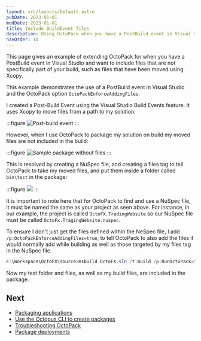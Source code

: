 ```yaml
---
layout: src/layouts/Default.astro
pubDate: 2023-01-01
modDate: 2023-01-01
title: Include BuildEvent files
description: Using OctoPack when you have a PostBuild event in Visual Studio and want to include files that are not specifically part of your build.
navOrder: 10
---
```


This page gives an example of extending OctoPack for when you have a PostBuild event in Visual Studio and want to include files that are not specifically part of your build, such as files that have been moved using Xcopy.

This example demonstrates the use of a PostBuild event in Visual Studio and the OctoPack option `OctoPackEnforceAddingFiles`.

I created a Post-Build Event using the Visual Studio Build Events feature. It uses Xcopy to move files from a path to my solution:

:::figure
![Post-build event](/docs/img/packaging-applications/create-packages/octopack/images/post-build-event.png)
:::

However, when I use OctoPack to package my solution on build my moved files are not included in the build:

:::figure
![Sample package without files](/docs/img/packaging-applications/create-packages/octopack/images/sample-package-without-files.png)
:::

This is resolved by creating a NuSpec file, and creating a files tag to tell OctoPack to take my moved files, and put them inside a folder called `bin\test` in the package:

:::figure
![](/docs/img/packaging-applications/create-packages/octopack/images/nuspec-file.png)
:::

It is important to note here that for OctoPack to find and use a NuSpec file, it must be named the same as your project as seen above. For instance, in our example, the project is called `OctoFX.TradingWebsite` so our NuSpec file must be called `OctoFx.TragingWebsite.nuspec`.

To ensure I don't just get the files defined within the NeSpec file, I add `/p:OctoPackEnforceAddingFiles=true`, to tell OctoPack to also add the files it would normally add while building as well as those targeted by my files tag in the NuSpec file.

```powershell
F:\Workspace\OctoFX\source>msbuild OctoFX.sln /t:Build /p:RunOctoPack=true /p:OctoPackPackageVersion=1.0.0.7 /p:OctoPackEnforceAddingFiles=true
```

Now my test folder and files, as well as my build files, are included in the package.

## Next

 - [Packaging applications](/docs/packaging-applications)
 - [Use the Octopus CLI to create packages](/docs/packaging-applications/create-packages/octopus-cli)
 - [Troubleshooting OctoPack](/docs/packaging-applications/create-packages/octopack/troubleshooting-octopack)
 - [Package deployments](/docs/deployments/packages)
